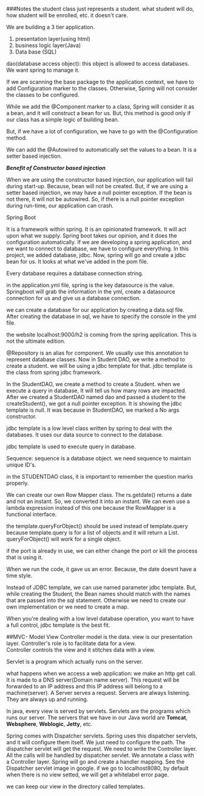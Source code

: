 ###Notes 
the student class just represents a student. what student will
do, how student will be enrolled, etc. it doesn't care. 

We are building a 3 tier application. 
1. presentation layer(using html)
2. business logic layer(Java)
3. Data base (SQL)

dao(database access object): this object is allowed to access
databases. We want spring to manage it. 

If we are scanning the base package to the application context, 
we have to add Configuration marker to the classes. Otherwise,
Spring will not consider the classes to be configured. 

While we add the @Component marker to a class, Spring will consider
it as a bean, and it will construct a bean for us. But, this method
is good only if our class has a simple logic of building bean. 

But, if we have a lot of configuration, we have to go with the 
@Configuration method. 

We can add the @Autowired to automatically set the values 
to a bean. It is a setter based injection. 

***Benefit of Constructor based injection***

When we are using the constructor based injection, our application
will fail during start-up. Because, bean will not be created. 
But, if we are using a setter based injection,  we may have 
a null pointer exception. If the bean is not there, it will
not be autowired. So, if there is a null pointer exception during 
run-time, our application can crash. 


Spring Boot

It is a framework within spring. It is an opinionated framework. 
It will act upon what we supply. Spring boot takes our
opinion, and it does the configuration automatically. If we 
are developing a spring application, and we want to connect to 
database, we have to configure everything.
In this project, we added database, jdbc. Now, spring will 
go and create a jdbc bean for us. It looks at what we've 
added in the pom file. 

Every database requires a database connection string. 

in the application.yml file, 
spring is the key
datasource is the value. 
Springboot will grab the information in the yml, create a 
datasource connection for us and give us a database connection. 

we can create a database for our application by creating 
a data.sql file. 
After creating the database in sql, we have to specify the
console  in the yml file. 

the website localhost:9000/h2 is coming from the spring application.
This is not the ultimate edition. 

@Repository is an alias for component. We usually use this
annotation to represent database classes. Now in Student DAO, 
we write a method to create a student. we will be using a 
jdbc template for that. jdbc template is the class from 
spring jdbc framework. 

In the StudentDAO, we create a method to create a Student.
when we execute a query in database, It will tell us how many
rows are impacted. 
After we created a StudentDAO named dao and passed a 
student to the createStudent(), we got a null pointer exception.
It is showing the jdbc template is null. It was because in
StudentDAO, we marked a No args constructor. 

jdbc template is a low level class written by spring to deal 
with the databases. It uses our data source to connect to 
the database. 

jdbc template is used to execute query in database. 

Sequence: sequence is a database object. we need sequence to
maintain unique ID's. 

in the STUDENTDAO class, it is important to remember the question 
marks properly. 

We can create our own Row Mapper class. 
The rs.getdate() returns a date and not an instant. So, 
we converted it into an instant. 
We can even use a lambda expression instead of this one because 
the RowMapper is a functional interface. 

the template.queryForObject() should be used instead of template.query because 
template.query is for a list of objects and it will return a List.
queryForObject() will work for a single object. 

if the port is already in use, we can either change the port 
or kill the process that is using it. 

When we run the code, it gave us an error. Because, the date
doesnt have a time style. 

Instead of JDBC template, we can use named parameter jdbc template. 
But, while creating the Student, the Bean names should match
with the names that are passed into the sql statement. 
Otherwise we need to create our own implementation or we need to create a map. 


When you're dealing with a low level database operation,
you want to have a full control, jdbc template is the best
fit. 


##MVC- Model View Controller
model is the data.
view is our presentation layer. 
Controller's role is to facilitate data for a view.  
Controller controls the view and it stitches data with a view. 

Servlet is a program which actually runs on the server. 

what happens when we access a web application:
we make an http get call. It is made to a DNS server(Domain
name server). This request will be forwarded to an IP address
and this IP address will belong to a machine(server).
A Server serves a request. Servers are always listening. 
They are always up and running. 

In java, every view is served by servlets. Servlets are the
programs which runs our server. The servers that we have
in our Java world are **Tomcat**, **Websphere**, **Weblogic**,
**Jetty**, etc.

Spring comes with Dispatcher servlets. Spring uses this
dispatcher servlets, and it will configure them itself.
We just need to configure the path. The dispatcher 
servlet will get the request. We need to write 
the Controller layer. All the calls will be handled by 
dispatcher servlet. We annotate a class with a 
Controller layer. Spring will go and create a handler 
mapping. 
See the Dispatcher servlet image in google. 
if we go to localhost8080, by default when there is no 
view setted, we will get a whitelabel error page. 

we can keep our view in the directory called templates. 


